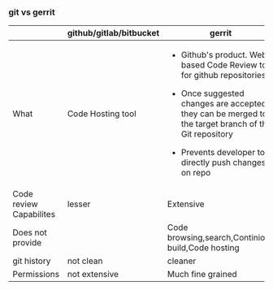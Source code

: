 ### git vs gerrit

| | github/gitlab/bitbucket | gerrit |
| --- | --- | --- |
|What|Code Hosting tool|<ul><li>Github's product. Web based Code Review tool for github repositories</li></ul><ul><li>Once suggested changes are accepted, they can be merged to the target branch of the Git repository</li></ul><ul><li>Prevents developer to directly push changes on repo</li></ul>|
|Code review Capabilites|lesser|Extensive|
|Does not provide||Code browsing,search,Continious build,Code hosting|
|git history|not clean|cleaner|
|Permissions|not extensive|Much fine grained|
